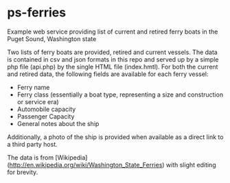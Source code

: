 # ps-ferries
Example web service providing list of current and retired ferry boats in the Puget Sound, Washington state

Two lists of ferry boats are provided, retired and current vessels. The data is contained in csv and json formats in this repo and served up by a simple php file (api.php) by the single HTML file (index.hmtl). For both the current and retired data, the following fields are available for each ferry vessel:

- Ferry name
- Ferry class (essentially a boat type, representing a size and construction or service era)
- Automobile capacity
- Passenger Capacity
- General notes about the ship

Additionally, a photo of the ship is provided when available as a direct link to a third party host. 

The data is from [Wikipedia] (http://en.wikipedia.org/wiki/Washington_State_Ferries) with slight editing for brevity. 
